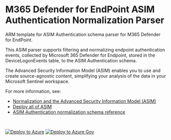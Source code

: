 # M365 Defender for EndPoint ASIM Authentication Normalization Parser

ARM template for ASIM Authentication schema parser for M365 Defender for EndPoint.

This ASIM parser supports filtering and normalizing endpoint authentication events, collected by Microsoft 365 Defender for Endpoint, stored in the  DeviceLogonEvents table, to the ASIM Authentication schema.


The Advanced Security Information Model (ASIM) enables you to use and create source-agnostic content, simplifying your analysis of the data in your Microsoft Sentinel workspace.

For more information, see:

- [Normalization and the Advanced Security Information Model (ASIM)](https://aka.ms/AboutASIM)
- [Deploy all of ASIM](https://aka.ms/DeployASIM)
- [ASIM Authentication normalization schema reference](https://aka.ms/ASimAuthenticationDoc)

<br>

[![Deploy to Azure](https://aka.ms/deploytoazurebutton)](https://portal.azure.com/#create/Microsoft.Template/uri/https%3A%2F%2Fraw.githubusercontent.com%2FAzure%2FAzure-Sentinel%2Frebuild-auth%2FParsers%2FASimAuthentication%2FARM%2FvimAuthenticationM365Defender%2FvimAuthenticationM365Defender.json) [![Deploy to Azure Gov](https://aka.ms/deploytoazuregovbutton)](https://portal.azure.us/#create/Microsoft.Template/uri/https%3A%2F%2Fraw.githubusercontent.com%2FAzure%2FAzure-Sentinel%2Frebuild-auth%2FParsers%2FASimAuthentication%2FARM%2FvimAuthenticationM365Defender%2FvimAuthenticationM365Defender.json)
